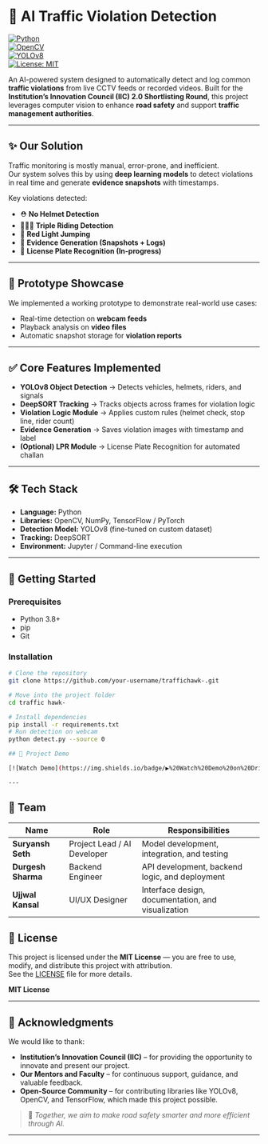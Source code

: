 # 🚦 AI Traffic Violation Detection  

[![Python](https://img.shields.io/badge/Python-3.8%2B-blue?logo=python)](https://www.python.org/)  
[![OpenCV](https://img.shields.io/badge/OpenCV-Computer%20Vision-green?logo=opencv)](https://opencv.org/)  
[![YOLOv8](https://img.shields.io/badge/YOLOv8-Object%20Detection-red?logo=ultralytics)](https://github.com/ultralytics/ultralytics)  
[![License: MIT](https://img.shields.io/badge/License-MIT-yellow.svg)](LICENSE)  

An AI-powered system designed to automatically detect and log common **traffic violations** from live CCTV feeds or recorded videos. Built for the **Institution’s Innovation Council (IIC) 2.0 Shortlisting Round**, this project leverages computer vision to enhance **road safety** and support **traffic management authorities**.  

---

## ✨ Our Solution  

Traffic monitoring is mostly manual, error-prone, and inefficient.  
Our system solves this by using **deep learning models** to detect violations in real time and generate **evidence snapshots** with timestamps.  

Key violations detected:  
- ⛑️ **No Helmet Detection**  
- 👨‍👨‍👧 **Triple Riding Detection**  
- 🚦 **Red Light Jumping**  
- 📸 **Evidence Generation (Snapshots + Logs)**  
- 🔢 **License Plate Recognition (In-progress)**  

---

## 🎥 Prototype Showcase  

We implemented a working prototype to demonstrate real-world use cases:  
- Real-time detection on **webcam feeds**  
- Playback analysis on **video files**  
- Automatic snapshot storage for **violation reports**  

---

## ✅ Core Features Implemented  

- **YOLOv8 Object Detection** → Detects vehicles, helmets, riders, and signals  
- **DeepSORT Tracking** → Tracks objects across frames for violation logic  
- **Violation Logic Module** → Applies custom rules (helmet check, stop line, rider count)  
- **Evidence Generation** → Saves violation images with timestamp and label  
- **(Optional) LPR Module** → License Plate Recognition for automated challan  

---

## 🛠️ Tech Stack  

- **Language:** Python  
- **Libraries:** OpenCV, NumPy, TensorFlow / PyTorch  
- **Detection Model:** YOLOv8 (fine-tuned on custom dataset)  
- **Tracking:** DeepSORT  
- **Environment:** Jupyter / Command-line execution  

---

## 🚀 Getting Started  

### Prerequisites  
- Python 3.8+  
- pip  
- Git  



### Installation  
```bash
# Clone the repository
git clone https://github.com/your-username/traffichawk-.git

# Move into the project folder
cd traffic hawk-

# Install dependencies
pip install -r requirements.txt
# Run detection on webcam
python detect.py --source 0

## 🎥 Project Demo

[![Watch Demo](https://img.shields.io/badge/▶️%20Watch%20Demo%20on%20Drive-blue?style=for-the-badge)](https://drive.google.com/file/d/1gKNJDTqP95fHPN80k970EFUkTRPlA_u_/view?usp=sharing)

---

```
## 👥 Team

| Name | Role | Responsibilities |
|------|------|------------------|
| **Suryansh Seth** | Project Lead / AI Developer | Model development, integration, and testing |
| **Durgesh Sharma** | Backend Engineer | API development, backend logic, and deployment |
| **Ujjwal Kansal** | UI/UX Designer | Interface design, documentation, and visualization |

## 📜 License  

This project is licensed under the **MIT License** — you are free to use, modify, and distribute this project with attribution.  
See the [LICENSE](LICENSE) file for more details.  

**MIT License**

---

## 🙏 Acknowledgments  

We would like to thank:  

- **Institution’s Innovation Council (IIC)** – for providing the opportunity to innovate and present our project.  
- **Our Mentors and Faculty** – for continuous support, guidance, and valuable feedback.  
- **Open-Source Community** – for contributing libraries like YOLOv8, OpenCV, and TensorFlow, which made this project possible.  

> 🚀 *Together, we aim to make road safety smarter and more efficient through AI.*

---


